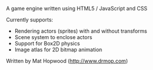 A game engine written using HTML5 / JavaScript and CSS

Currently supports:
- Rendering actors (sprites) with and without transforms
- Scene system to enclose actors
- Support for Box2D physics
- Image atlas for 2D bitmap animation

Written by Mat Hopwood (http://www.drmop.com)
